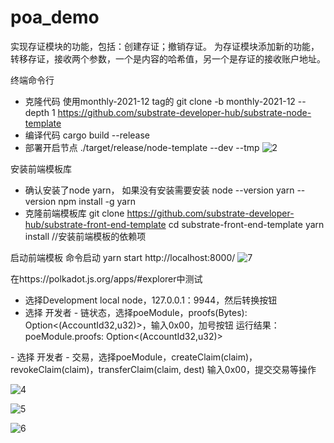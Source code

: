 # poa_demo
实现存证模块的功能，包括：创建存证；撤销存证。
为存证模块添加新的功能，转移存证，接收两个参数，一个是内容的哈希值，另一个是存证的接收账户地址。 

终端命令行
- 克隆代码 使用monthly-2021-12 tag的
git clone -b monthly-2021-12 --depth 1 https://github.com/substrate-developer-hub/substrate-node-template
- 编译代码 
cargo build --release
- 部署开启节点
./target/release/node-template --dev --tmp
![2](https://user-images.githubusercontent.com/102146042/179365462-74250993-1e46-420c-989b-7a70b412e8d8.png)


安装前端模板库
- 确认安装了node yarn， 如果没有安装需要安装
node --version
yarn --version
npm install -g yarn
- 克隆前端模板库
git clone https://github.com/substrate-developer-hub/substrate-front-end-template
cd substrate-front-end-template
yarn install	//安装前端模板的依赖项

启动前端模板
命令启动 yarn start
http://localhost:8000/
![7](https://user-images.githubusercontent.com/102146042/179365464-cf9dd887-a731-48ae-a977-5e54a54a4cbc.png)


在https://polkadot.js.org/apps/#explorer中测试
- 选择Development local node，127.0.0.1：9944，然后转换按钮
- 选择 开发者 - 链状态，选择poeModule，proofs(Bytes): Option<(AccountId32,u32)>，输入0x00，加号按钮
运行结果：
poeModule.proofs: Option<(AccountId32,u32)>
<none>
- 选择 开发者 - 交易，选择poeModule，createClaim(claim)，revokeClaim(claim)，transferClaim(claim, dest)
输入0x00，提交交易等操作
  
![4](https://user-images.githubusercontent.com/102146042/179365490-07792cbb-4347-4921-a9ce-4eea200d230b.png)
  
![5](https://user-images.githubusercontent.com/102146042/179365493-2d17f599-ae0f-469d-9142-4c0f886777ab.png)
  
![6](https://user-images.githubusercontent.com/102146042/179365495-6fa4f40f-ed3c-4335-b4c0-1a8b7672a5b5.png)

